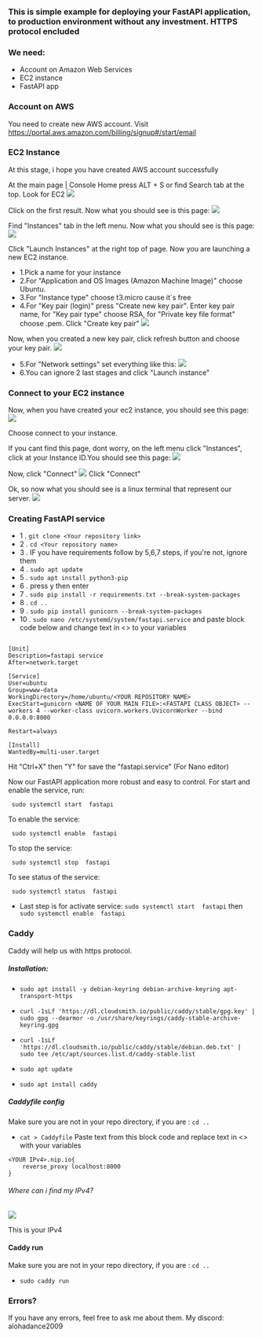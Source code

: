 ### This is simple example for deploying your FastAPI application, to production environment without any investment. HTTPS protocol encluded

### We need:

- Account on Amazon Web Services
- EC2 instance
- FastAPI app

### Account on AWS

You need to create new AWS account. Visit https://portal.aws.amazon.com/billing/signup#/start/email 


### EC2 Instance
At this stage, i hope you have created AWS account successfully


At the main page | Console Home press ALT + S or find Search tab at the top. Look for EC2
![](/src/ec2_search.jpg)

Click on the first result. Now what you should see is this page:
![](/src/ec2_main.jpg)

Find "Instances" tab in the left menu. Now what you should see is this page:
![](/src/ec2_instances.jpg)

Click "Launch Instances" at the right top of page. Now you are launching a new EC2 instance.
- 1.Pick a name for your instance
- 2.For "Application and OS Images (Amazon Machine Image)" choose Ubuntu.
- 3.For "Instance type" choose t3.micro cause it`s free
- 4.For "Key pair (login)" press "Create new key pair". Enter key pair name, for "Key pair type" choose RSA, for "Private key file format" choose .pem. Click "Create key pair"
![](/src/key_pair.jpg)

Now, when you created a new key pair, click refresh button and choose your key pair.
![](/src/key_pair_final.jpg)

- 5.For "Network settings" set everything like this:
![](/src/network_settings.jpg)
- 6.You can ignore 2 last stages and click "Launch instance"


### Connect to your EC2 instance

Now, when you have created your ec2 instance, you should see this page:
![](/src/connect_1.jpg)

Choose connect to your instance.

If you cant find this page, dont worry, on the left menu click "Instances", click at your Instance ID.You should see this page:
![](/src/connect_2.jpg)

Now, click "Connect"
![](/src/connect.jpg)
Click "Connect"

Ok, so now what you should see is a linux terminal that represent our server.
![](/src/terminal.jpg)

### Creating FastAPI service

- 1 . `git clone <Your repository link>`
- 2 . `cd <Your repository name>`
- 3 . IF you have requirements follow by 5,6,7 steps, if you're not, ignore them
- 4 . `sudo apt update`
- 5 . `sudo apt install python3-pip`
- 6 . press y then enter
- 7 . `sudo pip install -r requirements.txt --break-system-packages`
- 8 . `cd ..` 
- 9 . `sudo pip install gunicorn --break-system-packages`
- 10 . `sudo nano /etc/systemd/system/fastapi.service` and paste block code below and change text in <> to your variables

```

[Unit]
Description=fastapi service
After=network.target

[Service]
User=ubuntu
Group=www-data
WorkingDirectory=/home/ubuntu/<YOUR REPOSITORY NAME>
ExecStart=gunicorn <NAME OF YOUR MAIN FILE>:<FASTAPI CLASS OBJECT> --workers 4 --worker-class uvicorn.workers.UvicornWorker --bind 0.0.0.0:8000

Restart=always

[Install]
WantedBy=multi-user.target

```

Hit "Ctrl+X" then "Y" for save the "fastapi.service" (For Nano editor)

Now our FastAPI application more robust and easy to control. For start and enable the service, run:

` sudo systemctl start  fastapi`

To enable the service:

` sudo systemctl enable  fastapi`

To stop the service:

` sudo systemctl stop  fastapi`

To see status of the service:


` sudo systemctl status  fastapi`


- Last step is for activate service: `sudo systemctl start  fastapi` then ` sudo systemctl enable  fastapi`



### Caddy
Caddy will help us with https protocol.

##### Installation:
- `sudo apt install -y debian-keyring debian-archive-keyring apt-transport-https`


- `curl -1sLf 'https://dl.cloudsmith.io/public/caddy/stable/gpg.key' | sudo gpg --dearmor -o /usr/share/keyrings/caddy-stable-archive-keyring.gpg`

- `curl -1sLf 'https://dl.cloudsmith.io/public/caddy/stable/debian.deb.txt' | sudo tee /etc/apt/sources.list.d/caddy-stable.list`

- `sudo apt update`

- `sudo apt install caddy`

##### Caddyfile config
Make sure you are not in your repo directory, if you are : `cd ..`
- `cat > Caddyfile`
Paste text from this block code and replace text in <> with your variables
```
<YOUR IPv4>.nip.io{
    reverse_proxy localhost:8000
}

```
###### Where can i find my IPv4?

![](/src/ipv4.jpg)

This is your IPv4

#### Caddy run
Make sure you are not in your repo directory, if you are : `cd ..`
- `sudo caddy run`


### Errors?

If you have any errors, feel free to ask me about them. My discord: alohadance2009







